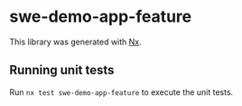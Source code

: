 # swe-demo-app-feature

This library was generated with [Nx](https://nx.dev).

## Running unit tests

Run `nx test swe-demo-app-feature` to execute the unit tests.

